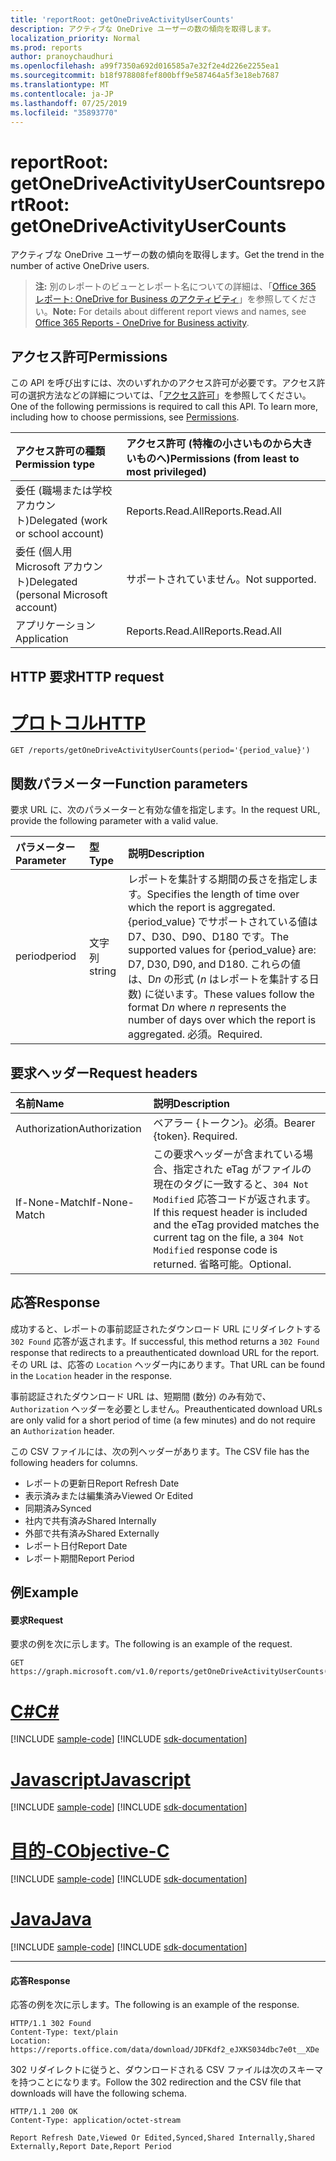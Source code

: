 ```yaml
---
title: 'reportRoot: getOneDriveActivityUserCounts'
description: アクティブな OneDrive ユーザーの数の傾向を取得します。
localization_priority: Normal
ms.prod: reports
author: pranoychaudhuri
ms.openlocfilehash: a99f7350a692d016585a7e32f2e4d226e2255ea1
ms.sourcegitcommit: b18f978808fef800bff9e587464a5f3e18eb7687
ms.translationtype: MT
ms.contentlocale: ja-JP
ms.lasthandoff: 07/25/2019
ms.locfileid: "35893770"
---
```

# <a name="reportroot-getonedriveactivityusercounts"></a><span data-ttu-id="22346-103">reportRoot: getOneDriveActivityUserCounts</span><span class="sxs-lookup"><span data-stu-id="22346-103">reportRoot: getOneDriveActivityUserCounts</span></span>

<span data-ttu-id="22346-104">アクティブな OneDrive ユーザーの数の傾向を取得します。</span><span class="sxs-lookup"><span data-stu-id="22346-104">Get the trend in the number of active OneDrive users.</span></span>

> <span data-ttu-id="22346-105">**注:** 別のレポートのビューとレポート名についての詳細は、「[Office 365 レポート: OneDrive for Business のアクティビティ](https://support.office.com/client/OneDrive-for-Business-user-activity-8bbe4bf8-221b-46d6-99a5-2fb3c8ef9353)」を参照してください。</span><span class="sxs-lookup"><span data-stu-id="22346-105">**Note:** For details about different report views and names, see [Office 365 Reports - OneDrive for Business activity](https://support.office.com/client/OneDrive-for-Business-user-activity-8bbe4bf8-221b-46d6-99a5-2fb3c8ef9353).</span></span>

## <a name="permissions"></a><span data-ttu-id="22346-106">アクセス許可</span><span class="sxs-lookup"><span data-stu-id="22346-106">Permissions</span></span>

<span data-ttu-id="22346-p101">この API を呼び出すには、次のいずれかのアクセス許可が必要です。アクセス許可の選択方法などの詳細については、「[アクセス許可](/graph/permissions-reference)」を参照してください。</span><span class="sxs-lookup"><span data-stu-id="22346-p101">One of the following permissions is required to call this API. To learn more, including how to choose permissions, see [Permissions](/graph/permissions-reference).</span></span>

| <span data-ttu-id="22346-109">アクセス許可の種類</span><span class="sxs-lookup"><span data-stu-id="22346-109">Permission type</span></span>                        | <span data-ttu-id="22346-110">アクセス許可 (特権の小さいものから大きいものへ)</span><span class="sxs-lookup"><span data-stu-id="22346-110">Permissions (from least to most privileged)</span></span> |
| :------------------------------------- | :--------------------------------------- |
| <span data-ttu-id="22346-111">委任 (職場または学校アカウント)</span><span class="sxs-lookup"><span data-stu-id="22346-111">Delegated (work or school account)</span></span>     | <span data-ttu-id="22346-112">Reports.Read.All</span><span class="sxs-lookup"><span data-stu-id="22346-112">Reports.Read.All</span></span>                         |
| <span data-ttu-id="22346-113">委任 (個人用 Microsoft アカウント)</span><span class="sxs-lookup"><span data-stu-id="22346-113">Delegated (personal Microsoft account)</span></span> | <span data-ttu-id="22346-114">サポートされていません。</span><span class="sxs-lookup"><span data-stu-id="22346-114">Not supported.</span></span>                           |
| <span data-ttu-id="22346-115">アプリケーション</span><span class="sxs-lookup"><span data-stu-id="22346-115">Application</span></span>                            | <span data-ttu-id="22346-116">Reports.Read.All</span><span class="sxs-lookup"><span data-stu-id="22346-116">Reports.Read.All</span></span>                         |

## <a name="http-request"></a><span data-ttu-id="22346-117">HTTP 要求</span><span class="sxs-lookup"><span data-stu-id="22346-117">HTTP request</span></span>


# <a name="httptabhttp"></a>[<span data-ttu-id="22346-118">プロトコル</span><span class="sxs-lookup"><span data-stu-id="22346-118">HTTP</span></span>](#tab/http)
<!-- { "blockType": "ignored" } --> 

```http
GET /reports/getOneDriveActivityUserCounts(period='{period_value}')
```

## <a name="function-parameters"></a><span data-ttu-id="22346-119">関数パラメーター</span><span class="sxs-lookup"><span data-stu-id="22346-119">Function parameters</span></span>

<span data-ttu-id="22346-120">要求 URL に、次のパラメーターと有効な値を指定します。</span><span class="sxs-lookup"><span data-stu-id="22346-120">In the request URL, provide the following parameter with a valid value.</span></span>

| <span data-ttu-id="22346-121">パラメーター</span><span class="sxs-lookup"><span data-stu-id="22346-121">Parameter</span></span> | <span data-ttu-id="22346-122">型</span><span class="sxs-lookup"><span data-stu-id="22346-122">Type</span></span>   | <span data-ttu-id="22346-123">説明</span><span class="sxs-lookup"><span data-stu-id="22346-123">Description</span></span>                              |
| :-------- | :----- | :--------------------------------------- |
| <span data-ttu-id="22346-124">period</span><span class="sxs-lookup"><span data-stu-id="22346-124">period</span></span>    | <span data-ttu-id="22346-125">文字列</span><span class="sxs-lookup"><span data-stu-id="22346-125">string</span></span> | <span data-ttu-id="22346-126">レポートを集計する期間の長さを指定します。</span><span class="sxs-lookup"><span data-stu-id="22346-126">Specifies the length of time over which the report is aggregated.</span></span> <span data-ttu-id="22346-127">{period_value} でサポートされている値は D7、D30、D90、D180 です。</span><span class="sxs-lookup"><span data-stu-id="22346-127">The supported values for {period_value} are: D7, D30, D90, and D180.</span></span> <span data-ttu-id="22346-128">これらの値は、D*n* の形式 (*n* はレポートを集計する日数) に従います。</span><span class="sxs-lookup"><span data-stu-id="22346-128">These values follow the format D*n* where *n* represents the number of days over which the report is aggregated.</span></span> <span data-ttu-id="22346-129">必須。</span><span class="sxs-lookup"><span data-stu-id="22346-129">Required.</span></span> |

## <a name="request-headers"></a><span data-ttu-id="22346-130">要求ヘッダー</span><span class="sxs-lookup"><span data-stu-id="22346-130">Request headers</span></span>

| <span data-ttu-id="22346-131">名前</span><span class="sxs-lookup"><span data-stu-id="22346-131">Name</span></span>          | <span data-ttu-id="22346-132">説明</span><span class="sxs-lookup"><span data-stu-id="22346-132">Description</span></span>                              |
| :------------ | :--------------------------------------- |
| <span data-ttu-id="22346-133">Authorization</span><span class="sxs-lookup"><span data-stu-id="22346-133">Authorization</span></span> | <span data-ttu-id="22346-p103">ベアラー {トークン}。必須。</span><span class="sxs-lookup"><span data-stu-id="22346-p103">Bearer {token}. Required.</span></span>                |
| <span data-ttu-id="22346-136">If-None-Match</span><span class="sxs-lookup"><span data-stu-id="22346-136">If-None-Match</span></span> | <span data-ttu-id="22346-137">この要求ヘッダーが含まれている場合、指定された eTag がファイルの現在のタグに一致すると、`304 Not Modified` 応答コードが返されます。</span><span class="sxs-lookup"><span data-stu-id="22346-137">If this request header is included and the eTag provided matches the current tag on the file, a `304 Not Modified` response code is returned.</span></span> <span data-ttu-id="22346-138">省略可能。</span><span class="sxs-lookup"><span data-stu-id="22346-138">Optional.</span></span> |

## <a name="response"></a><span data-ttu-id="22346-139">応答</span><span class="sxs-lookup"><span data-stu-id="22346-139">Response</span></span>

<span data-ttu-id="22346-140">成功すると、レポートの事前認証されたダウンロード URL にリダイレクトする `302 Found` 応答が返されます。</span><span class="sxs-lookup"><span data-stu-id="22346-140">If successful, this method returns a `302 Found` response that redirects to a preauthenticated download URL for the report.</span></span> <span data-ttu-id="22346-141">その URL は、応答の `Location` ヘッダー内にあります。</span><span class="sxs-lookup"><span data-stu-id="22346-141">That URL can be found in the `Location` header in the response.</span></span>

<span data-ttu-id="22346-142">事前認証されたダウンロード URL は、短期間 (数分) のみ有効で、`Authorization` ヘッダーを必要としません。</span><span class="sxs-lookup"><span data-stu-id="22346-142">Preauthenticated download URLs are only valid for a short period of time (a few minutes) and do not require an `Authorization` header.</span></span>

<span data-ttu-id="22346-143">この CSV ファイルには、次の列ヘッダーがあります。</span><span class="sxs-lookup"><span data-stu-id="22346-143">The CSV file has the following headers for columns.</span></span>

- <span data-ttu-id="22346-144">レポートの更新日</span><span class="sxs-lookup"><span data-stu-id="22346-144">Report Refresh Date</span></span>
- <span data-ttu-id="22346-145">表示済みまたは編集済み</span><span class="sxs-lookup"><span data-stu-id="22346-145">Viewed Or Edited</span></span>
- <span data-ttu-id="22346-146">同期済み</span><span class="sxs-lookup"><span data-stu-id="22346-146">Synced</span></span>
- <span data-ttu-id="22346-147">社内で共有済み</span><span class="sxs-lookup"><span data-stu-id="22346-147">Shared Internally</span></span>
- <span data-ttu-id="22346-148">外部で共有済み</span><span class="sxs-lookup"><span data-stu-id="22346-148">Shared Externally</span></span>
- <span data-ttu-id="22346-149">レポート日付</span><span class="sxs-lookup"><span data-stu-id="22346-149">Report Date</span></span>
- <span data-ttu-id="22346-150">レポート期間</span><span class="sxs-lookup"><span data-stu-id="22346-150">Report Period</span></span>

## <a name="example"></a><span data-ttu-id="22346-151">例</span><span class="sxs-lookup"><span data-stu-id="22346-151">Example</span></span>

#### <a name="request"></a><span data-ttu-id="22346-152">要求</span><span class="sxs-lookup"><span data-stu-id="22346-152">Request</span></span>

<span data-ttu-id="22346-153">要求の例を次に示します。</span><span class="sxs-lookup"><span data-stu-id="22346-153">The following is an example of the request.</span></span>

<!--{
  "blockType": "request",
  "isComposable": true,
  "name": "reportroot_getonedriveactivityusercounts"
}-->

```http
GET https://graph.microsoft.com/v1.0/reports/getOneDriveActivityUserCounts(period='D7')
```
# <a name="ctabcsharp"></a>[<span data-ttu-id="22346-154">C#</span><span class="sxs-lookup"><span data-stu-id="22346-154">C#</span></span>](#tab/csharp)
[!INCLUDE [sample-code](../includes/snippets/csharp/reportroot-getonedriveactivityusercounts-csharp-snippets.md)]
[!INCLUDE [sdk-documentation](../includes/snippets/snippets-sdk-documentation-link.md)]

# <a name="javascripttabjavascript"></a>[<span data-ttu-id="22346-155">Javascript</span><span class="sxs-lookup"><span data-stu-id="22346-155">Javascript</span></span>](#tab/javascript)
[!INCLUDE [sample-code](../includes/snippets/javascript/reportroot-getonedriveactivityusercounts-javascript-snippets.md)]
[!INCLUDE [sdk-documentation](../includes/snippets/snippets-sdk-documentation-link.md)]

# <a name="objective-ctabobjc"></a>[<span data-ttu-id="22346-156">目的-C</span><span class="sxs-lookup"><span data-stu-id="22346-156">Objective-C</span></span>](#tab/objc)
[!INCLUDE [sample-code](../includes/snippets/objc/reportroot-getonedriveactivityusercounts-objc-snippets.md)]
[!INCLUDE [sdk-documentation](../includes/snippets/snippets-sdk-documentation-link.md)]

# <a name="javatabjava"></a>[<span data-ttu-id="22346-157">Java</span><span class="sxs-lookup"><span data-stu-id="22346-157">Java</span></span>](#tab/java)
[!INCLUDE [sample-code](../includes/snippets/java/reportroot-getonedriveactivityusercounts-java-snippets.md)]
[!INCLUDE [sdk-documentation](../includes/snippets/snippets-sdk-documentation-link.md)]

---


#### <a name="response"></a><span data-ttu-id="22346-158">応答</span><span class="sxs-lookup"><span data-stu-id="22346-158">Response</span></span>

<span data-ttu-id="22346-159">応答の例を次に示します。</span><span class="sxs-lookup"><span data-stu-id="22346-159">The following is an example of the response.</span></span>

<!-- {
  "blockType": "response",
  "truncated": true,
  "@odata.type": "microsoft.graph.report"
} -->

```http
HTTP/1.1 302 Found
Content-Type: text/plain
Location: https://reports.office.com/data/download/JDFKdf2_eJXKS034dbc7e0t__XDe
```

<span data-ttu-id="22346-160">302 リダイレクトに従うと、ダウンロードされる CSV ファイルは次のスキーマを持つことになります。</span><span class="sxs-lookup"><span data-stu-id="22346-160">Follow the 302 redirection and the CSV file that downloads will have the following schema.</span></span>

<!-- { "blockType": "ignored" } --> 

```http
HTTP/1.1 200 OK
Content-Type: application/octet-stream

Report Refresh Date,Viewed Or Edited,Synced,Shared Internally,Shared Externally,Report Date,Report Period
```
<!-- uuid: 8fcb5dbc-d5aa-4681-8e31-b001d5168d79 
2015-10-25 14:57:30 UTC -->
<!-- {
  "type": "#page.annotation",
  "description": "Example",
  "keywords": "",
  "section": "documentation",
  "tocPath": "",
  "suppressions": [
  ]
}-->
